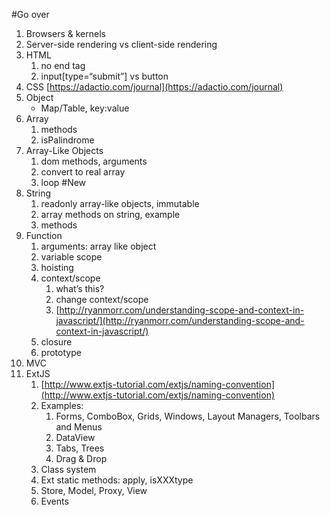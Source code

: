 #Go over
1. Browsers & kernels
1. Server-side rendering vs client-side rendering
1. HTML
	1. no end tag
	1. input[type=“submit”] vs button
1. CSS
		[https://adactio.com/journal](https://adactio.com/journal)
1. Object
	- Map/Table, key:value
1. Array
	1. methods
	1. isPalindrome
1. Array-Like Objects
	1. dom methods, arguments
	1. convert to real array
	1. loop
#New
1. String
	1. readonly array-like objects, immutable
	1. array methods on string, example
	1. methods
1. Function
	1. arguments: array like object
	1. variable scope
	1. hoisting
	1. context/scope
		1. what’s this?
		1. change context/scope
		1. [http://ryanmorr.com/understanding-scope-and-context-in-javascript/](http://ryanmorr.com/understanding-scope-and-context-in-javascript/)
	1. closure
	1. prototype
1. MVC
1. ExtJS
	1. [http://www.extjs-tutorial.com/extjs/naming-convention](http://www.extjs-tutorial.com/extjs/naming-convention)
	1. Examples:
		1. Forms, ComboBox, Grids, Windows, Layout Managers, Toolbars and Menus
		1. DataView
		1. Tabs, Trees
		1. Drag & Drop
	1. Class system
	1. Ext static methods: apply, isXXXtype
	1. Store, Model, Proxy, View
	1. Events
